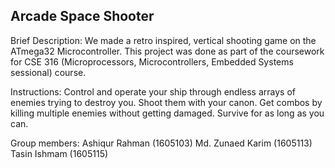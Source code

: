 
## Arcade Space Shooter

Brief Description: 
We made a retro inspired, vertical shooting game on the ATmega32 Microcontroller. This project was done as part of the coursework for CSE 316 (Microprocessors, Microcontrollers, Embedded Systems sessional) course. 

Instructions: 
Control and operate your ship through endless arrays of enemies trying to destroy you. Shoot them with your canon. Get combos by killing multiple enemies without getting damaged.
Survive for as long as you can.

Group members:
Ashiqur Rahman (1605103)
Md. Zunaed Karim (1605113)
Tasin Ishmam (1605115)
